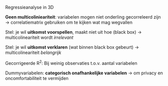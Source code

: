 Regressieanalyse in 3D

**Geen multicolinieariteit**: variabelen mogen niet onderling gecorreleerd zijn
-> correlatiematrix gebruiken om te kijken wat mag wegvallen

Stel: je wil **uitkomst voorspellen**, maakt niet uit hoe (black box)
-> multicolineariteit wordt *irrelevant*

Stel: je wil **uitkomst verklaren** (wat binnen black box gebeurt)
-> multicolineariteit *belangrijk*

Gecorrigeerde R<sup>2</sup>:
Bij weinig observaties t.o.v. aantal variabelen

Dummyvariabelen: **categorisch onafhankelijke variabelen**
-> om privacy en oncomfortabiliteit te vermijden